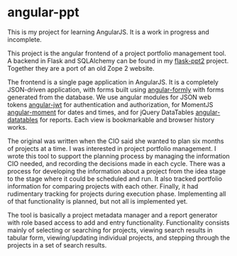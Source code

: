 # angular-ppt
This is my project for learning AngularJS. It is a work in progress and incomplete.

This project is the angular frontend of a project portfolio management tool. A backend in Flask and SQLAlchemy can be found in my [flask-ppt2](https://github.com/HarryPayne/flask-ppt2) project. Together they are a port of an old Zope 2 website.

The frontend is a single page application in AngularJS. It is a completely JSON-driven application, with forms built using [angular-formly](https://github.com/formly-js/angular-formly) with forms generated from the database. We use angular modules for JSON web tokens [angular-jwt](https://github.com/auth0/angular-jwt) for authentication and authorization, for MomentJS [angular-moment](https://github.com/urish/angular-moment) for dates and times, and for jQuery DataTables [angular-datatables](http://l-lin.github.io/angular-datatables/) for reports. Each view is bookmarkable and browser history works.

The original was written when the CIO said she wanted to plan six months of projects at a time. I was interested in project portfolio management. I wrote this tool to support the planning process by managing the information CIO needed, and recording the decisions made in each cycle. There was a process for developing the information about a project from the idea stage to the stage where it could be scheduled and run. It also tracked portfolio information for comparing projects with each other. Finally, it had rudimentary tracking for projects during execution phase. Implementing all of that functionality is planned, but not all is implemented yet.

The tool is basically a project metadata manager and a report generator with role based access to add and entry functionality. Functionality consists mainly of selecting or searching for projects, viewing search results in tabular form, viewing/updating individual projects, and stepping through the projects in a set of search results. 